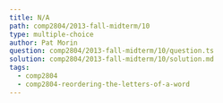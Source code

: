 ```yaml
---
title: N/A
path: comp2804/2013-fall-midterm/10
type: multiple-choice
author: Pat Morin
question: comp2804/2013-fall-midterm/10/question.ts
solution: comp2804/2013-fall-midterm/10/solution.md
tags:
  - comp2804
  - comp2804-reordering-the-letters-of-a-word
---
```

